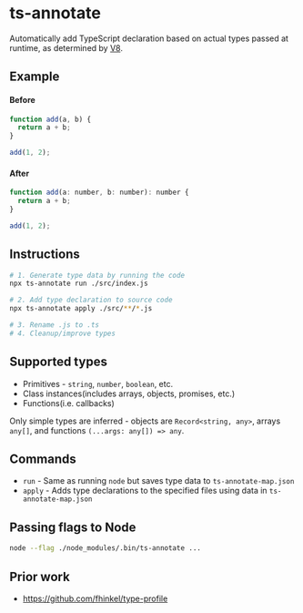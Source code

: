 # ts-annotate

Automatically add TypeScript declaration based on actual types passed at runtime, as determined by [V8][v8-profiling].

## Example

#### Before

```javascript
function add(a, b) {
  return a + b;
}

add(1, 2);
```

#### After

```javascript
function add(a: number, b: number): number {
  return a + b;
}

add(1, 2);
```

## Instructions

```sh
# 1. Generate type data by running the code
npx ts-annotate run ./src/index.js

# 2. Add type declaration to source code
npx ts-annotate apply ./src/**/*.js

# 3. Rename .js to .ts
# 4. Cleanup/improve types
```

## Supported types

- Primitives - `string`, `number`, `boolean`, etc.
- Class instances(includes arrays, objects, promises, etc.)
- Functions(i.e. callbacks)

Only simple types are inferred - objects are `Record<string, any>`, arrays
`any[]`, and functions `(...args: any[]) => any`.

## Commands

- `run` - Same as running `node` but saves type data to `ts-annotate-map.json`
- `apply` - Adds type declarations to the specified files using data in `ts-annotate-map.json`

## Passing flags to Node

```sh
node --flag ./node_modules/.bin/ts-annotate ...
```

## Prior work

- https://github.com/fhinkel/type-profile

[v8-profiling]: https://docs.google.com/document/d/1JY7pUCAk8gegyi6UkIdln6j_AeJqQucZg92advaMJY4/edit
